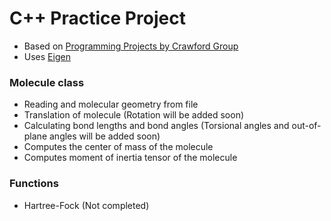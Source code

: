 # C++ Practice Project
- Based on [Programming Projects by Crawford Group](https://github.com/CrawfordGroup/ProgrammingProjects)
- Uses [Eigen](https://eigen.tuxfamily.org/index.php?title=Main_Page)

### Molecule class
- Reading and molecular geometry from file
- Translation of molecule (Rotation will be added soon)
- Calculating bond lengths and bond angles (Torsional angles and out-of-plane angles will be added soon)
- Computes the center of mass of the molecule
- Computes moment of inertia tensor of the molecule

### Functions

- Hartree-Fock (Not completed)